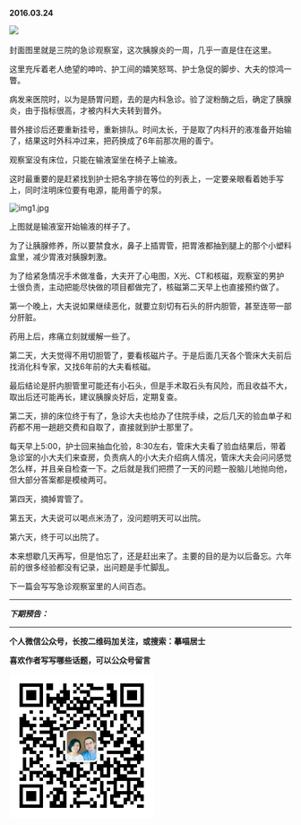 **2016.03.24**

![](http://upload-images.jianshu.io/upload_images/51001-e851560e8b408181.jpg?imageMogr2/auto-orient/strip%7CimageView2/2/w/1240)

封面图里就是三院的急诊观察室，这次胰腺炎的一周，几乎一直是住在这里。

这里充斥着老人绝望的呻吟、护工间的嬉笑怒骂、护士急促的脚步、大夫的惊鸿一瞥。

病发来医院时，以为是肠胃问题，去的是内科急诊。验了淀粉酶之后，确定了胰腺炎，由于指标很高，才被内科大夫转到普外。

普外接诊后还要重新挂号，重新排队。时间太长，于是取了内科开的液准备开始输了，结果这时外科冲过来，把药换成了6年前那次用的善宁。

观察室没有床位，只能在输液室坐在椅子上输液。

这时最重要的是赶紧找到护士把名字排在等位的列表上，一定要亲眼看着她手写上，同时注明床位要有电源，能用善宁的泵。

![img1.jpg](http://upload-images.jianshu.io/upload_images/51001-437ac5d5e5df606a.jpg?imageMogr2/auto-orient/strip%7CimageView2/2/w/1240)

上图就是输液室开始输液的样子了。

为了让胰腺修养，所以要禁食水，鼻子上插胃管，把胃液都抽到腿上的那个小塑料盒里，减少胃液对胰腺刺激。

为了给紧急情况手术做准备，大夫开了心电图，X光、CT和核磁，观察室的男护士很负责，主动把能尽快做的项目都做完了，核磁第二天早上也直接预约做了。

第一个晚上，大夫说如果继续恶化，就要立刻切有石头的肝内胆管，甚至连带一部分肝脏。

药用上后，疼痛立刻就缓解一些了。

第二天，大夫觉得不用切胆管了，要看核磁片子。于是后面几天各个管床大夫前后找消化科专家，又找6年前的大夫看核磁。

最后结论是肝内胆管里可能还有小石头，但是手术取石头有风险，而且收益不大，取出后还可能再长，建议胰腺炎好后，定期复查。

第二天，排的床位终于有了，急诊大夫也给办了住院手续，之后几天的验血单子和药都不用一趟趟交费和自取了，直接就到护士那里了。

每天早上5:00，护士回来抽血化验，8:30左右，管床大夫看了验血结果后，带着急诊室的小大夫们来查房，负责病人的小大夫介绍病人情况，管床大夫会问问感觉怎么样，并且亲自检查一下。之后就是我们把攒了一天的问题一股脑儿地抛向他，但大部分答案都是模棱两可。

第四天，摘掉胃管了。

第五天，大夫说可以喝点米汤了，没问题明天可以出院。

第六天，终于可以出院了。

本来想歇几天再写，但是怕忘了，还是赶出来了。主要的目的是为以后备忘。六年前的很多经验都没有记录，出问题是手忙脚乱。

下一篇会写写急诊观察室里的人间百态。

***

***下期预告：***

***


**个人微信公众号，长按二维码加关注，或搜索：摹喵居士**

**喜欢作者写写哪些话题，可以公众号留言**

![](https://github.com/jiluofu/jiluofu.github.com/raw/master/momiaojushi/static/qrcode.jpg)